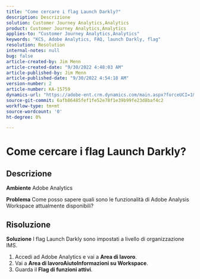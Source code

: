 ```yaml
---
title: "Come cercare i flag Launch Darkly?"
description: Descrizione
solution: Customer Journey Analytics,Analytics
product: Customer Journey Analytics,Analytics
applies-to: "Customer Journey Analytics,Analytics"
keywords: "KCS, Adobe Analytics, FAQ, launch Darkly, flag"
resolution: Resolution
internal-notes: null
bug: false
article-created-by: Jim Menn
article-created-date: "9/30/2022 4:48:03 AM"
article-published-by: Jim Menn
article-published-date: "9/30/2022 4:54:18 AM"
version-number: 2
article-number: KA-15759
dynamics-url: "https://adobe-ent.crm.dynamics.com/main.aspx?forceUCI=1&pagetype=entityrecord&etn=knowledgearticle&id=2a17b810-7b40-ed11-9db1-0022480866ad"
source-git-commit: 6afb86485fef1fe52e78f1e39b99fe23d8baf4c2
workflow-type: tm+mt
source-wordcount: '0'
ht-degree: 0%

---
```


# Come cercare i flag Launch Darkly?

## Descrizione


<b>Ambiente</b>
Adobe Analytics

<b>Problema</b>
Come posso sapere quali sono le funzionalità di Adobe Analysis Workspace attualmente disponibili?


## Risoluzione


<b>Soluzione</b>
I flag Launch Darkly sono impostati a livello di organizzazione IMS.

1. Accedi ad Adobe Analytics e vai a <b>Area di lavoro</b>.
2. Vai a <b>Area di lavoro</b><b>Aiuto</b><b>Informazioni su Workspace</b>.
3. Guarda il<b> Flag di funzioni attivi</b>.

